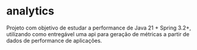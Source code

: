 # analytics
Projeto com objetivo de estudar a performance de Java 21 + Spring 3.2+, utilizando como entregável uma api para geração de métricas a partir de dados de performance de aplicações.
